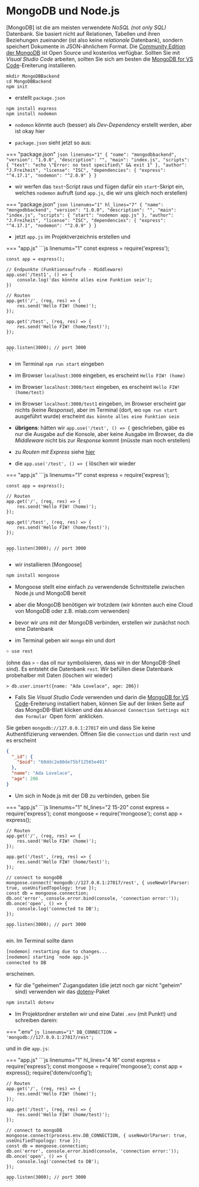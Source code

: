 # MongoDB und Node.js

[MongoDB] ist die am meisten verwendete *NoSQL (not only SQL)* Datenbank. Sie basiert nicht auf Relationen, Tabellen und ihren Beziehungen zueinander (ist also keine *relationale* Datenbank), sondern speichert Dokumente in JSON-ähnlichem Format. Die [Community Edition der MongoDB](https://github.com/mongodb/mongo) ist Open Source und kostenlos verfügbar. 
Sollten Sie mit *Visual Studio Code* arbeiten, sollten Sie sich am besten die [MongoDB for VS Code](https://code.visualstudio.com/docs/azure/mongodb)-Ereiterung installieren. 


```
mkdir MongoDBBackend
cd MongoDBBackend
npm init
```

- erstellt `package.json`

```
npm install express
npm install nodemon
```

- `nodemon` könnte auch (besser) als *Dev-Dependency* erstellt werden, aber ist okay hier

- `package.json` sieht jetzt so aus:

=== "package.json"
	```json linenums="1"
	{
	  "name": "mongodbbackend",
	  "version": "1.0.0",
	  "description": "",
	  "main": "index.js",
	  "scripts": {
	    "test": "echo \"Error: no test specified\" && exit 1"
	  },
	  "author": "J.Freiheit",
	  "license": "ISC",
	  "dependencies": {
	    "express": "^4.17.1",
	    "nodemon": "^2.0.9"
	  }
	}
	```

- wir werfen das `test`-Script raus und fügen dafür ein `start`-Skript ein, welches `nodemon` aufruft (und `app.js`, die wir uns gleich noch erstellen)


=== "package.json"
	```json linenums="1" hl_lines="7"
	{
	  "name": "mongodbbackend",
	  "version": "1.0.0",
	  "description": "",
	  "main": "index.js",
	  "scripts": {
	    "start": "nodemon app.js"
	  },
	  "author": "J.Freiheit",
	  "license": "ISC",
	  "dependencies": {
	    "express": "^4.17.1",
	    "nodemon": "^2.0.9"
	  }
	}
	```

- jetzt `app.js` im Projektverzeichnis erstellen und


=== "app.js"
	```js linenums="1"
	const express = require('express');

	const app = express();

	// Endpunkte (Funktionsaufrufe - Middleware)
	app.use('/test1', () => {
	    console.log('das könnte alles eine Funktion sein');
	})

	// Routen
	app.get('/', (req, res) => {
	    res.send('Hello FIW! (home)');
	});

	app.get('/test', (req, res) => {
	    res.send('Hello FIW! (home/test)');
	});


	app.listen(3000); // port 3000
	```

- im Terminal `npm run start` eingeben
- im Browser `localhost:3000` eingeben, es erscheint `Hello FIW! (home)`
- im Browser `localhost:3000/test` eingeben, es erscheint `Hello FIW! (home/test)`
- im Browser `localhost:3000/test1` eingeben, im Browser erscheint gar nichts (keine *Response*), aber im Terminal (dort, wo `npm run start` ausgeführt wurde) erscheint `das könnte alles eine Funktion sein`
- **übrigens**: hätten wir `app.use('/test', () => {` geschrieben, gäbe es nur die Ausgabe auf die Konsole, aber keine Ausgabe im Browser, da die *Middleware* nicht bis zur *Response* kommt (müsste man noch erstellen)

- zu *Routen mit Express* siehe [hier](https://expressjs.com/de/guide/routing.html)
- die  `app.use('/test', () => {` löschen wir wieder


=== "app.js"
	```js linenums="1"
	const express = require('express');

	const app = express();

	// Routen
	app.get('/', (req, res) => {
	    res.send('Hello FIW! (home)');
	});

	app.get('/test', (req, res) => {
	    res.send('Hello FIW! (home/test)');
	});


	app.listen(3000); // port 3000
	```

- wir installieren [Mongoose]

```bash
npm install mongoose
```

- Mongoose stellt eine einfach zu verwendende Schnittstelle zwischen Node.js und MongoDB bereit
- aber die MongoDB benötigen wir trotzdem (wir könnten auch eine Cloud von MongoDB oder z.B. mlab.com verwenden)

- bevor wir uns mit der MongoDB verbinden, erstellen wir zunächst noch eine Datenbank
- im Terminal geben wir `mongo` ein und dort

```bash
> use rest
```

(ohne das `>` - das oll nur symbolisieren, dass wir in der MongoDB-Shell sind). Es entsteht die Datenbank `rest`. Wir befüllen diese Datenbank probehalber mit Daten (löschen wir wieder)

```
> db.user.insert({name: "Ada Lovelace", age: 206})
```

- Falls Sie *Visual Studio Code*  verwenden und darin die [MongoDB for VS Code](https://code.visualstudio.com/docs/azure/mongodb)-Ereiterung installiert haben, können Sie auf der linken Seite auf das MongoDB-Blatt klicken und das `Advanced Connection Settings mit dem Formular `Open form` anklicken.

Sie geben `mongodb://127.0.0.1:27017` ein und dass Sie keine Authentifizierung verwenden. Öffnen Sie die `connection` und darin `rest` und es erscheint

```json
{
  "_id": {
    "$oid": "60ddc2e80de75bf12565e491"
  },
  "name": "Ada Lovelace",
  "age": 206
}
```

- Um sich in Node.js mit der DB zu verbinden, geben Sie 

=== "app.js"
	```js linenums="1" hl_lines="2 15-20"
	const express = require('express');
	const mongoose = require('mongoose');
	const app = express();

	// Routen
	app.get('/', (req, res) => {
	    res.send('Hello FIW! (home)');
	});

	app.get('/test', (req, res) => {
	    res.send('Hello FIW! (home/test)');
	});

	// connect to mongoDB
	mongoose.connect('mongodb://127.0.0.1:27017/rest', { useNewUrlParser: true, useUnifiedTopology: true });
	const db = mongoose.connection;
	db.on('error', console.error.bind(console, 'connection error:'));
	db.once('open', () => {
	    console.log('connected to DB');
	});

	app.listen(3000); // port 3000
	```

ein. Im Terminal sollte dann

```bash
[nodemon] restarting due to changes...
[nodemon] starting `node app.js`
connected to DB
```

erscheinen. 

- für die "geheimen" Zugangsdaten (die jetzt noch gar nicht "geheim" sind) verwenden wir das [dotenv](https://www.npmjs.com/package/dotenv)-Paket

```bash
npm install dotenv
```

- Im Projektordner erstellen wir und eine Datei `.env` (mit Punkt!) und schreiben darein:


=== ".env"
	```js linenums="1"
	DB_CONNECTION = 'mongodb://127.0.0.1:27017/rest';
	```

und in die `app.js`:


=== "app.js"
	```js linenums="1" hl_lines="4 16"
	const express = require('express');
	const mongoose = require('mongoose');
	const app = express();
	require('dotenv/config');

	// Routen
	app.get('/', (req, res) => {
	    res.send('Hello FIW! (home)');
	});

	app.get('/test', (req, res) => {
	    res.send('Hello FIW! (home/test)');
	});

	// connect to mongoDB
	mongoose.connect(process.env.DB_CONNECTION, { useNewUrlParser: true, useUnifiedTopology: true });
	const db = mongoose.connection;
	db.on('error', console.error.bind(console, 'connection error:'));
	db.once('open', () => {
	    console.log('connected to DB');
	});

	app.listen(3000); // port 3000
	```



